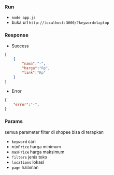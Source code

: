 ### Run
- `node app.js`
- buka url `http://localhost:3000/?keyword=laptop`

### Response
- Success
```json
[
    {
        "nama":"-",
        "harga":"Rp",
        "link":"Rp"
    }
]
```

- Error
```json
{
    "error":"-",
}
```


### Params

semua parameter filter di shopee bisa di terapkan

- `keyword` cari
- `minPrice` harga minimum
- `maxPrice` harga maksimum
- `filters` jenis toko
- `locations` lokasi
- `page` halaman
